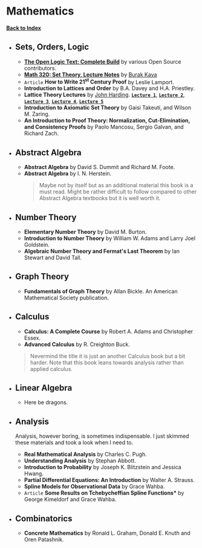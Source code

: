 # Mathematics

[**Back to Index**](./00-index.md)

* ## Sets, Orders, Logic

    * [**The Open Logic Text: Complete Build**](https://builds.openlogicproject.org/open-logic-complete.pdf) by various Open Source contributors.
    * [**Math 320: Set Theory, Lecture Notes**](https://users.metu.edu.tr/burakk/lecturenotes/320lecturenotes.pdf) by [Burak Kaya](https://blog.metu.edu.tr/burakk/)
    * `Article` **How to Write 21<sup>st</sup> Century Proof** by Leslie Lamport.
    * **Introduction to Lattices and Order** by B.A. Davey and H.A. Priestley.
    * **Lattice Theory Lectures** by [John Harding](https://math.nmsu.edu/people/personal-pages/john-harding.html). [**`Lecture 1`**](https://math.nmsu.edu/people/personal-pages/files/ESSLLI1.pdf),  [**`Lecture 2`**](https://math.nmsu.edu/people/personal-pages/files/ESSLLI2.pdf), [**`Lecture 3`**](https://math.nmsu.edu/people/personal-pages/files/ESSLLI3.pdf), [**`Lecture 4`**](https://math.nmsu.edu/people/personal-pages/files/ESSLLI4.pdf), [**`Lecture 5`**](https://math.nmsu.edu/people/personal-pages/files/ESSLLI5.pdf)
    * **Introduction to Axiomatic Set Theory** by Gaisi Takeuti, and Wilson M. Zaring.
    * **An Introduction to Proof Theory: Normalization, Cut-Elimination, and Consistency Proofs** by Paolo Mancosu, Sergio Galvan, and Richard Zach.

* ## Abstract Algebra

    * **Abstract Algebra** by David S. Dummit and Richard M. Foote.
    * **Abstract Algebra** by I. N. Herstein.
        > Maybe not by itself but as an additional material this book is a must read. Might be rather difficult to follow compared to other Abstract Algebra textbooks but it is well worth it.

* ## Number Theory

    * **Elementary Number Theory** by David M. Burton.
    * **Introduction to Number Theory** by William W. Adams and Larry Joel Goldstein.
    * **Algebraic Number Theory and Fermat's Last Theorem** by Ian Stewart and David Tall.

* ## Graph Theory

    * **Fundamentals of Graph Theory** by Allan Bickle. An American Mathematical Society publication.

* ## Calculus

    * **Calculus: A Complete Course** by Robert A. Adams and Christopher Essex.
    * **Advanced Calculus** by R. Creighton Buck.
    > Nevermind the title it is just an another Calculus book but a bit harder. Note that this book leans towards analysis rather than applied calculus.

* ## Linear Algebra

    * Here be dragons.

* ## Analysis

    <!-- * **Principles of Mathematical Analysis** by Walter Rudin.
    > Didn't really even take a peek at this book but seemingly if you study Mathematics you must have this on your shelf. -->

    Analysis, however boring, is sometimes indispensable. I just skimmed these materials and took a look when I need to.

    * **Real Mathematical Analysis** by Charles C. Pugh.
    * **Understanding Analysis** by Stephan Abbott.
    * **Introduction to Probability** by Joseph K. Blitzstein and Jessica Hwang.
    * **Partial Differential Equations: An Introduction** by Walter A. Strauss.
    * **Spline Models for Observational Data** by Grace Wahba.
    * `Article` **Some Results on Tchebycheffian Spline Functions\*** by George Kimeldorf and Grace Wahba.

* ## Combinatorics

    * **Concrete Mathematics** by Ronald L. Graham, Donald E. Knuth and Oren Patashnik.
